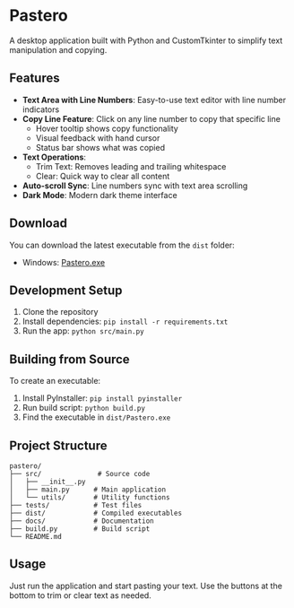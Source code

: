 
# Pastero

A desktop application built with Python and CustomTkinter to simplify text manipulation and copying.

## Features

- **Text Area with Line Numbers**: Easy-to-use text editor with line number indicators
- **Copy Line Feature**: Click on any line number to copy that specific line
  - Hover tooltip shows copy functionality
  - Visual feedback with hand cursor
  - Status bar shows what was copied
- **Text Operations**:
  - Trim Text: Removes leading and trailing whitespace
  - Clear: Quick way to clear all content
- **Auto-scroll Sync**: Line numbers sync with text area scrolling
- **Dark Mode**: Modern dark theme interface

## Download

You can download the latest executable from the `dist` folder:
- Windows: [Pastero.exe](dist/Pastero.exe)

## Development Setup

1. Clone the repository
2. Install dependencies: `pip install -r requirements.txt`
3. Run the app: `python src/main.py`

## Building from Source

To create an executable:
1. Install PyInstaller: `pip install pyinstaller`
2. Run build script: `python build.py`
3. Find the executable in `dist/Pastero.exe`

## Project Structure
```
pastero/
├── src/              # Source code
│   ├── __init__.py
│   ├── main.py      # Main application
│   └── utils/       # Utility functions
├── tests/           # Test files
├── dist/            # Compiled executables
├── docs/            # Documentation
├── build.py         # Build script
└── README.md
```

## Usage

Just run the application and start pasting your text. Use the buttons at the bottom to trim or clear text as needed.
